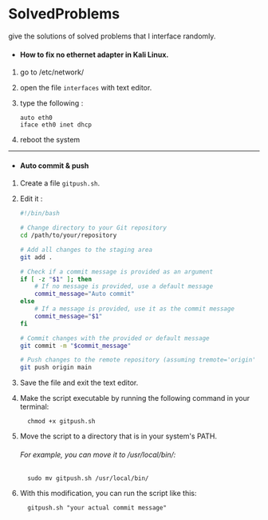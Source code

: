 # SolvedProblems
give the solutions of solved problems that I interface randomly. 


- #### How to fix no ethernet adapter in Kali Linux.
1. go to /etc/network/
2. open the file `interfaces`  with text editor.
3. type the following :
   
       auto eth0
       iface eth0 inet dhcp

5. reboot the system

----

- #### Auto commit & push 


1. Create a file `gitpush.sh`.
2. Edit it :
      ```bash
      #!/bin/bash
      
      # Change directory to your Git repository
      cd /path/to/your/repository
      
      # Add all changes to the staging area
      git add .
      
      # Check if a commit message is provided as an argument
      if [ -z "$1" ]; then
          # If no message is provided, use a default message
          commit_message="Auto commit"
      else
          # If a message is provided, use it as the commit message
          commit_message="$1"
      fi
      
      # Commit changes with the provided or default message
      git commit -m "$commit_message"
      
      # Push changes to the remote repository (assuming tremote='origin' and branch='main')
      git push origin main
      ```
3. Save the file and exit the text editor.
4. Make the script executable by running the following command in your terminal:

         chmod +x gitpush.sh
5. Move the script to a directory that is in your system's PATH. 
      ###### For example, you can move it to /usr/local/bin/:

         sudo mv gitpush.sh /usr/local/bin/

   

6. With this modification, you can run the script like this:


         gitpush.sh "your actual commit message"

